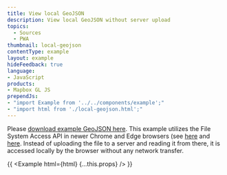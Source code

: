 ```yaml
---
title: View local GeoJSON
description: View local GeoJSON without server upload
topics:
  - Sources
  - PWA
thumbnail: local-geojson
contentType: example
layout: example
hideFeedback: true
language:
- JavaScript
products:
- Mapbox GL JS
prependJs:
- "import Example from '../../components/example';"
- "import html from './local-geojson.html';"
---
```


Please [download example GeoJSON here](https://data-roscoco.opendata.arcgis.com/datasets/0371f25602be4f5f9145e9b76e2de54b_0.geojson?outSR=%7B%22latestWkid%22%3A2157%2C%22wkid%22%3A2157%7D). This example utilizes the File System Access API in newer Chrome and Edge browsers (see [here](https://web.dev/file-system-access/) and [here](https://github.com/WICG/file-system-access/blob/main/EXPLAINER.md). Instead of uploading the file to a server and reading it from there, it is accessed locally by the browser without any network transfer.

{{ <Example html={html} {...this.props} /> }}
